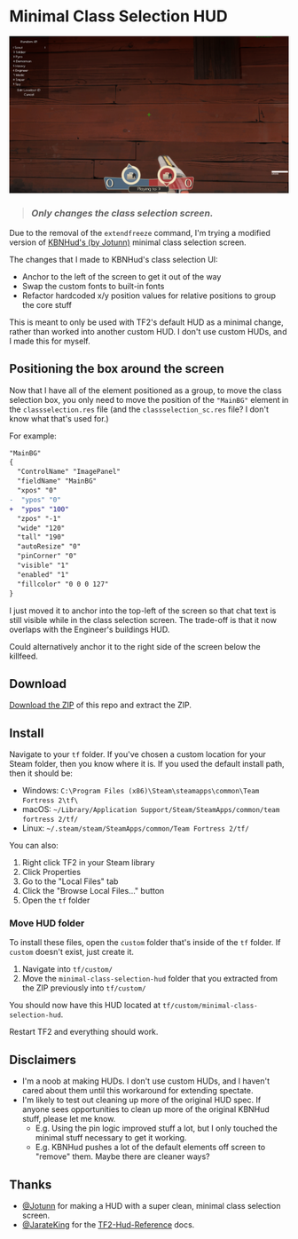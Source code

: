 # Minimal Class Selection HUD

<img src="docs/classselection-2.png" alt="Image of new Class Selection screen">

> ### _Only changes the class selection screen._

Due to the removal of the `extendfreeze` command, I'm trying a modified version of [KBNHud's (by Jotunn)](https://gamebanana.com/mods/26847) minimal class selection screen.

The changes that I made to KBNHud's class selection UI:

- Anchor to the left of the screen to get it out of the way
- Swap the custom fonts to built-in fonts
- Refactor hardcoded x/y position values for relative positions to group the core stuff

This is meant to only be used with TF2's default HUD as a minimal change, rather than worked into another custom HUD. I don't use custom HUDs, and I made this for myself.

## Positioning the box around the screen

Now that I have all of the element positioned as a group, to move the class selection box, you only need to move the position of the `"MainBG"` element in the `classselection.res` file (and the `classselection_sc.res` file? I don't know what that's used for.)

For example:

```diff
"MainBG"
{
  "ControlName" "ImagePanel"
  "fieldName" "MainBG"
  "xpos" "0"
-  "ypos" "0"
+  "ypos" "100"
  "zpos" "-1"
  "wide" "120"
  "tall" "190"
  "autoResize" "0"
  "pinCorner" "0"
  "visible" "1"
  "enabled" "1"
  "fillcolor" "0 0 0 127"
}
```

I just moved it to anchor into the top-left of the screen so that chat text is still visible while in the class selection screen. The trade-off is that it now overlaps with the Engineer's buildings HUD.

Could alternatively anchor it to the right side of the screen below the killfeed.

## Download

[Download the ZIP](https://github.com/rufio-tf2/minimal-class-selection-hud/archive/refs/heads/main.zip) of this repo and extract the ZIP.

## Install

Navigate to your `tf` folder. If you've chosen a custom location for your Steam folder, then you know where it is. If you used the default install path, then it should be:

- Windows: `C:\Program Files (x86)\Steam\steamapps\common\Team Fortress 2\tf\`
- macOS: `~/Library/Application Support/Steam/SteamApps/common/team fortress 2/tf/`
- Linux: `~/.steam/steam/SteamApps/common/Team Fortress 2/tf/`

You can also:

1.  Right click TF2 in your Steam library
1.  Click Properties
1.  Go to the "Local Files" tab
1.  Click the "Browse Local Files..." button
1.  Open the `tf` folder

### Move HUD folder

To install these files, open the `custom` folder that's inside of the `tf` folder. If `custom` doesn't exist, just create it.

1.  Navigate into `tf/custom/`
1.  Move the `minimal-class-selection-hud` folder that you extracted from the ZIP previously into `tf/custom/`

You should now have this HUD located at `tf/custom/minimal-class-selection-hud`.

Restart TF2 and everything should work.

## Disclaimers

- I'm a noob at making HUDs. I don't use custom HUDs, and I haven't cared about them until this workaround for extending spectate.
- I'm likely to test out cleaning up more of the original HUD spec. If anyone sees opportunities to clean up more of the original KBNHud stuff, please let me know.
  - E.g. Using the pin logic improved stuff a lot, but I only touched the minimal stuff necessary to get it working.
  - E.g. KBNHud pushes a lot of the default elements off screen to "remove" them. Maybe there are cleaner ways?

## Thanks

- [@Jotunn](https://gamebanana.com/members/1247574) for making a HUD with a super clean, minimal class selection screen.
- [@JarateKing](https://github.com/JarateKing) for the [TF2-Hud-Reference](https://github.com/JarateKing/TF2-Hud-Reference) docs.
